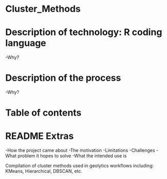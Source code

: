 # Cluster_Methods
# Description of technology: R coding language
-Why?
# Description of the process
-Why?
# Table of contents

# README Extras
-How the project came about
-The motivation
-Limitations
-Challenges
-What problem it hopes to solve
-What the intended use is

Compilation of cluster methods used in geolytics workflows including: KMeans, Hierarchical, DBSCAN, etc.
